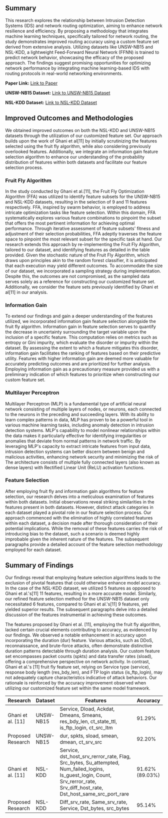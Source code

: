 ## Summary
This research explores the relationship between Intrusion Detection Systems (IDS) and network routing optimization, aiming to enhance network resilience and efficiency. By proposing a methodology that integrates machine learning techniques, specifically tailored for network routing, the study demonstrates improved routing accuracy using a custom feature set derived from extensive analysis. Utilizing datasets like UNSW-NB15 and NSL-KDD, a lightweight Feed-Forward Neural Network (FFNN) is trained to predict network behavior, showcasing the efficacy of the proposed approach. The findings suggest promising opportunities for optimizing network performance by integrating machine learning-based IDS with routing protocols in real-world networking environments.

**Paper Link:** [Link to Paper](https://www.mdpi.com/2624-800X/3/3/23)

**UNSW-NB15 Dataset:** [Link to UNSW-NB15 Dataset](https://www.kaggle.com/datasets/mrwellsdavid/unsw-nb15)

**NSL-KDD Dataset:** [Link to NSL-KDD Dataset](https://www.kaggle.com/datasets/hassan06/nslkdd)

## Improved Outcomes and Methodologies

We obtained improved outcomes on both the NSL-KDD and UNSW-NB15 datasets through the utilization of our customized feature set. Our approach builds upon the work of Ghani et al[11] by initially scrutinizing the features selected using the fruit fly algorithm, while also considering previously overlooked features. Additionally, we integrate an information gain feature selection algorithm to enhance our understanding of the probability distribution of features within both datasets and facilitate our feature selection process.

### Fruit Fly Algorithm

In the study conducted by Ghani et al.[11], the Fruit Fly Optimization Algorithm (FFA) was utilized to identify feature subsets for the UNSW-NB15 and NSL-KDD datasets, resulting in the selection of 9 and 11 features respectively. FFA, inspired by swarm behavior, is employed to address intricate optimization tasks like feature selection. Within this domain, FFA systematically explores various feature combinations to pinpoint the subset that offers the most pertinent information for achieving optimal performance. Through iterative assessment of feature subsets' fitness and adjustment of their selection probabilities, FFA adeptly traverses the feature space to pinpoint the most relevant subset for the specific task at hand. Our research extends this approach by re-implementing the Fruit Fly Algorithm, tailored to our dataset, and identifying features as detailed in the table provided.
Given the stochastic nature of the Fruit Fly Algorithm, which draws upon principles akin to the random forest classifier, it is anticipated that each execution may yield different outcomes. To accommodate the size of our dataset, we incorporated a sampling strategy during implementation. Despite this, the outcomes are not compromised, as the sampled data serves solely as a reference for constructing our customized feature set. Additionally, we consider the feature sets previously identified by Ghani et al[11] in our analysis.

### Information Gain

To extend our findings and gain a deeper understanding of the features utilized, we incorporated information gain feature selection alongside the fruit fly algorithm. Information gain in feature selection serves to quantify the decrease in uncertainty surrounding the target variable upon the inclusion of a specific feature. This computation relies on metrics such as entropy or Gini impurity, which evaluate the disorder or impurity within the dataset. By assessing the extent to which a feature mitigates this disorder, information gain facilitates the ranking of features based on their predictive utility. Features with higher information gain are deemed more valuable for accurately predicting outcomes and are prioritized for further analysis. Employing information gain as a precautionary measure provided us with a preliminary indication of which features to prioritize when constructing our custom feature set.

### Multilayer Perceptron

Multilayer Perceptron (MLP) is a fundamental type of artificial neural network consisting of multiple layers of nodes, or neurons, each connected to the neurons in the preceding and succeeding layers. With its ability to learn complex patterns in data, MLP has proven to be a powerful tool in various machine learning tasks, including anomaly detection in intrusion detection systems. MLP's capability to model nonlinear relationships within the data makes it particularly effective for identifying irregularities or anomalies that deviate from normal patterns in network traffic. By leveraging MLP's capacity to extract intricate features from input data, intrusion detection systems can better discern between benign and malicious activities, enhancing network security and minimizing the risk of The architecture consists of multiple fully connected layers (also known as dense layers) with Rectified Linear Unit (ReLU) activation functions.

### Feature Selection

After employing fruit fly and information gain algorithms for feature selection, our research delves into a meticulous examination of features within both datasets. Initial observations reveal striking similarities in the features present in both datasets. However, distinct attack categories in each dataset played a pivotal role in our feature selection process. Our approach commenced with the elimination of highly correlated features within each dataset, a decision made after thorough consideration of their potential implications. While the removal of these features carries the risk of introducing bias to the dataset, such a scenario is deemed highly improbable given the inherent nature of the features. The subsequent paragraphs provide a detailed account of the feature selection methodology employed for each dataset.

## Summary of Findings

Our findings reveal that employing feature selection algorithms leads to the exclusion of pivotal features that could otherwise enhance model accuracy. In the case of the NSL-KDD dataset, we utilized 5 features as opposed to Ghani et al.'s[11] 11 features, resulting in a more accurate model. Similarly, our refined feature selection method for the UNSW-NB15 dataset only necessitated 6 features, compared to Ghani et al.'s[11] 9 features, yet yielded superior results. The subsequent paragraphs delve into a detailed discussion of the features instrumental in achieving these outcomes.

The features proposed by Ghani et al. [11], employing the fruit fly algorithm, lacked certain crucial elements contributing to accuracy, as evidenced by our findings. We observed a notable enhancement in accuracy upon incorporating the duration (dur) feature. Various attacks, such as DDoS, reconnaissance, and brute-force attacks, often demonstrate distinctive duration patterns detectable through duration analysis. Our custom feature set encompasses packet counts (spkts) and data transfer rates (sload), offering a comprehensive perspective on network activity. In contrast, Ghani et al.'s [11] fruit fly feature set, relying on Service type (service), response body length (res_bdy_len), and FTP login status (is_ftp_login), may not adequately capture characteristics indicative of attack behaviors. Our rationale is reinforced by the accuracy improvement observed when utilizing our customized feature set within the same model framework.

| Research           | Dataset    | Features                                           | Accuracy |
|--------------------|------------|----------------------------------------------------|----------|
| Ghani et al. [11]  | UNSW-NB15  | Service, Dload, Ackdat, Dmeans, Smeans, res_bdy_len, ct_state_ttl, is_ftp_login, ct_src_ltm | 91.29% |
| Proposed Research  | UNSW-NB15  | dur, spkts, sload, smean, dmean, ct_srv_src       | 92.20% |
| Ghani et al. [11]  | NSL-KDD    | Service, dst_host_srv_rerror_rate, Flag, Src_bytes, Su_attempted, Num_failed_logins, Is_guest_login, Count, Srv_rerror_rate, Srv_diff_host_rate, Dst_host_same_src_port_rare | 91.62% (89.03%) |
| Proposed Research  | NSL-KDD    | Diff_srv_rate, Same_srv_rate, Service, Dst_bytes, src_bytes | 95.14%   |


